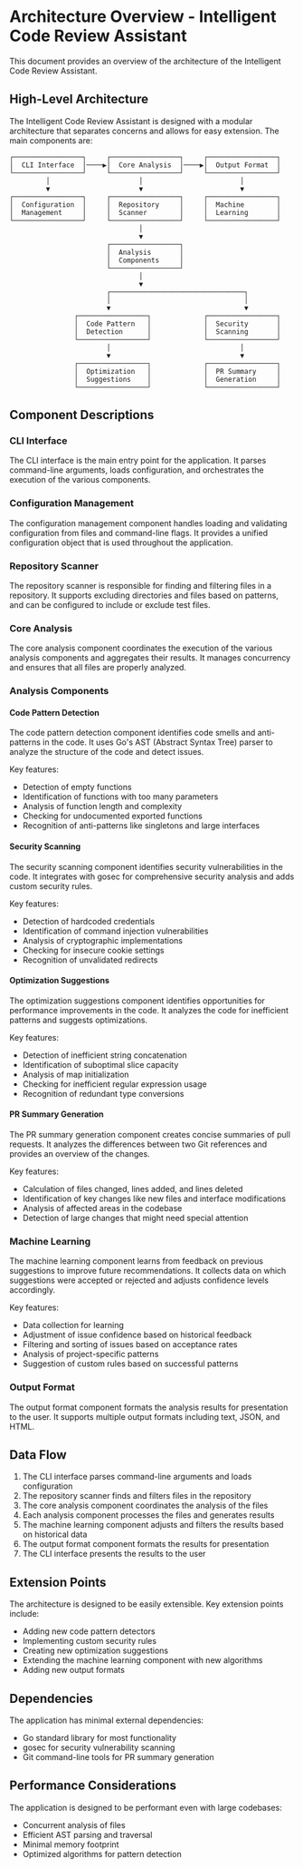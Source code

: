 # Architecture Overview - Intelligent Code Review Assistant

This document provides an overview of the architecture of the Intelligent Code Review Assistant.

## High-Level Architecture

The Intelligent Code Review Assistant is designed with a modular architecture that separates concerns and allows for easy extension. The main components are:

```
┌─────────────────┐     ┌─────────────────┐     ┌─────────────────┐
│  CLI Interface  │────▶│  Core Analysis  │────▶│  Output Format  │
└─────────────────┘     └─────────────────┘     └─────────────────┘
         │                      │                        │
         ▼                      ▼                        ▼
┌─────────────────┐     ┌─────────────────┐     ┌─────────────────┐
│  Configuration  │     │  Repository     │     │  Machine        │
│  Management     │     │  Scanner        │     │  Learning       │
└─────────────────┘     └─────────────────┘     └─────────────────┘
                                │
                                ▼
                        ┌─────────────────┐
                        │  Analysis       │
                        │  Components     │
                        └─────────────────┘
                                │
                                ▼
                        ┌─────────────────────────────────┐
                        │                                 │
                        ▼                                 ▼
                ┌─────────────────┐             ┌─────────────────┐
                │  Code Pattern   │             │  Security       │
                │  Detection      │             │  Scanning       │
                └─────────────────┘             └─────────────────┘
                        │                                │
                        ▼                                ▼
                ┌─────────────────┐             ┌─────────────────┐
                │  Optimization   │             │  PR Summary     │
                │  Suggestions    │             │  Generation     │
                └─────────────────┘             └─────────────────┘
```

## Component Descriptions

### CLI Interface

The CLI interface is the main entry point for the application. It parses command-line arguments, loads configuration, and orchestrates the execution of the various components.

### Configuration Management

The configuration management component handles loading and validating configuration from files and command-line flags. It provides a unified configuration object that is used throughout the application.

### Repository Scanner

The repository scanner is responsible for finding and filtering files in a repository. It supports excluding directories and files based on patterns, and can be configured to include or exclude test files.

### Core Analysis

The core analysis component coordinates the execution of the various analysis components and aggregates their results. It manages concurrency and ensures that all files are properly analyzed.

### Analysis Components

#### Code Pattern Detection

The code pattern detection component identifies code smells and anti-patterns in the code. It uses Go's AST (Abstract Syntax Tree) parser to analyze the structure of the code and detect issues.

Key features:
- Detection of empty functions
- Identification of functions with too many parameters
- Analysis of function length and complexity
- Checking for undocumented exported functions
- Recognition of anti-patterns like singletons and large interfaces

#### Security Scanning

The security scanning component identifies security vulnerabilities in the code. It integrates with gosec for comprehensive security analysis and adds custom security rules.

Key features:
- Detection of hardcoded credentials
- Identification of command injection vulnerabilities
- Analysis of cryptographic implementations
- Checking for insecure cookie settings
- Recognition of unvalidated redirects

#### Optimization Suggestions

The optimization suggestions component identifies opportunities for performance improvements in the code. It analyzes the code for inefficient patterns and suggests optimizations.

Key features:
- Detection of inefficient string concatenation
- Identification of suboptimal slice capacity
- Analysis of map initialization
- Checking for inefficient regular expression usage
- Recognition of redundant type conversions

#### PR Summary Generation

The PR summary generation component creates concise summaries of pull requests. It analyzes the differences between two Git references and provides an overview of the changes.

Key features:
- Calculation of files changed, lines added, and lines deleted
- Identification of key changes like new files and interface modifications
- Analysis of affected areas in the codebase
- Detection of large changes that might need special attention

### Machine Learning

The machine learning component learns from feedback on previous suggestions to improve future recommendations. It collects data on which suggestions were accepted or rejected and adjusts confidence levels accordingly.

Key features:
- Data collection for learning
- Adjustment of issue confidence based on historical feedback
- Filtering and sorting of issues based on acceptance rates
- Analysis of project-specific patterns
- Suggestion of custom rules based on successful patterns

### Output Format

The output format component formats the analysis results for presentation to the user. It supports multiple output formats including text, JSON, and HTML.

## Data Flow

1. The CLI interface parses command-line arguments and loads configuration
2. The repository scanner finds and filters files in the repository
3. The core analysis component coordinates the analysis of the files
4. Each analysis component processes the files and generates results
5. The machine learning component adjusts and filters the results based on historical data
6. The output format component formats the results for presentation
7. The CLI interface presents the results to the user

## Extension Points

The architecture is designed to be easily extensible. Key extension points include:

- Adding new code pattern detectors
- Implementing custom security rules
- Creating new optimization suggestions
- Extending the machine learning component with new algorithms
- Adding new output formats

## Dependencies

The application has minimal external dependencies:

- Go standard library for most functionality
- gosec for security vulnerability scanning
- Git command-line tools for PR summary generation

## Performance Considerations

The application is designed to be performant even with large codebases:

- Concurrent analysis of files
- Efficient AST parsing and traversal
- Minimal memory footprint
- Optimized algorithms for pattern detection
